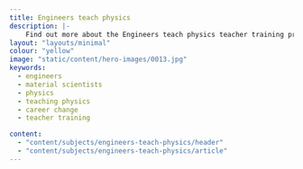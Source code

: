 ```yaml
---
title: Engineers teach physics
description: |-
    Find out more about the Engineers teach physics teacher training programme for engineers and material scientists who want to teach physics.
layout: "layouts/minimal"
colour: "yellow"
image: "static/content/hero-images/0013.jpg"
keywords:
  - engineers
  - material scientists
  - physics
  - teaching physics
  - career change
  - teacher training

content:
  - "content/subjects/engineers-teach-physics/header"
  - "content/subjects/engineers-teach-physics/article"
---
```


